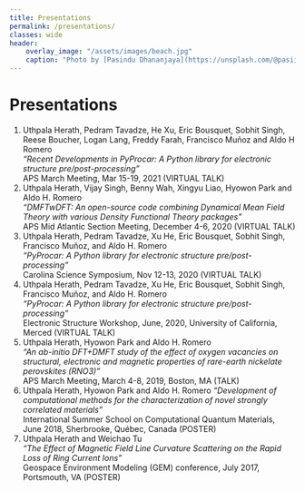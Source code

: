 ```yaml
---
title: Presentations
permalink: /presentations/
classes: wide
header:
    overlay_image: "/assets/images/beach.jpg"
    caption: "Photo by [Pasindu Dhananjaya](https://unsplash.com/@pasiiijay) on [Unsplash](https://unsplash.com)"
---
```


# Presentations
1. Uthpala Herath, Pedram Tavadze, He Xu, Eric Bousquet, Sobhit Singh, Reese Boucher, Logan Lang, Freddy Farah, Francisco Muñoz and Aldo H Romero <br />
  *“Recent Developments in PyProcar: A Python library for electronic structure pre/post-processing”* <br />
  APS March Meeting, Mar 15-19, 2021 (VIRTUAL TALK)
1. Uthpala Herath, Vijay Singh, Benny Wah, Xingyu Liao, Hyowon Park and Aldo H. Romero <br />
  *“DMFTwDFT: An open-source code combining Dynamical Mean Field Theory with various Density Functional Theory packages”* <br />
  APS Mid Atlantic Section Meeting, December 4-6, 2020 (VIRTUAL TALK)
1. Uthpala Herath, Pedram Tavadze, Xu He, Eric Bousquet, Sobhit Singh, Francisco Muñoz, and Aldo H. Romero <br />
  *“PyProcar: A Python library for electronic structure pre/post-processing”* <br />
  Carolina Science Symposium, Nov 12-13, 2020 (VIRTUAL TALK)
1. Uthpala Herath, Pedram Tavadze, Xu He, Eric Bousquet, Sobhit Singh, Francisco Muñoz, and Aldo H. Romero <br />
  *“PyProcar: A Python library for electronic structure pre/post-processing”* <br />
   Electronic Structure Workshop, June, 2020, University of California, Merced (VIRTUAL TALK)
1. Uthpala Herath, Hyowon Park and Aldo H. Romero <br />
  *“An ab-initio DFT+DMFT study of the effect of oxygen vacancies on structural, electronic and magnetic properties of rare-earth nickelate perovskites (RNO3)”* <br />
  APS March Meeting, March 4-8, 2019, Boston, MA (TALK)
1. Uthpala Herath, Hyowon Park and Aldo H. Romero
  *“Development of computational methods for the characterization of novel strongly correlated materials”* <br />
  International Summer School on Computational Quantum Materials, June 2018, Sherbrooke, Québec, Canada (POSTER) <br />
1. Uthpala Herath and Weichao Tu <br />
   *“The Effect of Magnetic Field Line Curvature Scattering on the Rapid Loss of Ring Current Ions”* <br />
  Geospace Environment Modeling (GEM) conference, July 2017, Portsmouth, VA (POSTER)

